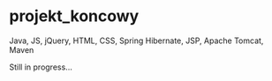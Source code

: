 # projekt_koncowy

Java, JS, jQuery, HTML, CSS, Spring Hibernate, JSP, Apache Tomcat, Maven

Still in progress...
